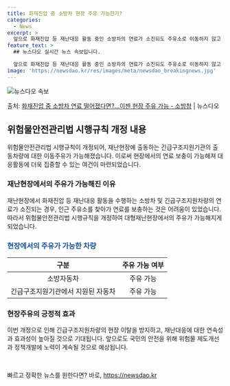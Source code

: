 ```yaml
---
title: 화재진압 중 소방차 현장 주유 가능한가?
categories:
  - News
excerpt: >
  앞으로 화재진압 등 재난대응 활동 중인 소방차의 연료가 소진되도 주유소로 이동하지 않고 재난현장에서 즉시 보…
feature_text: >
  ## 뉴스다오 실시간 뉴스 속보입니다.

  앞으로 화재진압 등 재난대응 활동 중인 소방차의 연료가 소진되도 주유소로 이동하지 않고 재난현장에서 즉시 보…
image: 'https://newsdao.kr/res/images/meta/newsdao_breakingnews.jpg'
---
```


![뉴스다오 속보](https://newsdao.kr/res/images/meta/newsdao_breakingnews.jpg)

<p>출처: <a href="https://newsdao.kr/3886" rel="dofollow">화재진압 중 소방차 연료 떨어졌다면?…이젠 현장 주유 가능 - 소방청</a> | 뉴스다오</p>

<h2 data-ke-size="size26">위험물안전관리법 시행규칙 개정 내용</h2>
<p data-ke-size="size16">위험물안전관리법 시행규칙이 개정되어, 재난현장에 출동하는 긴급구조지원기관의 출동차량에 대한 이동주유가 가능해졌습니다. 이로써 현장에서의 연료 보충이 가능해져 대응활동에 더욱 집중할 수 있는 여건이 마련되었습니다.</p>

<h3>재난현장에서의 주유가 가능해진 이유</h3>
<p data-ke-size="size16">재난현장에서 화재진압 등 재난대응 활동을 수행하는 소방차 및 긴급구조지원차량의 연료가 소진되는 경우, 인근 주유소를 찾아가 연료를 보충하는 것은 어려움이 있었습니다. 따라서 위험물안전관리법 시행규칙을 개정하여 대형재난현장에서의 주유가 가능해지게 되었습니다.</p>

<h3><span style="color: #1a5490;">현장에서의 주유가 가능한 차량</span></h3>
<table>
<thead>
<tr>
<th style="text-align: center;">구분</th>
<th style="text-align: center;">주유 가능 여부</th>
</tr>
</thead>
<tbody>
<tr>
<td style="text-align: center;">소방자동차</td>
<td style="text-align: center;">주유 가능</td>
</tr>
<tr>
<td style="text-align: center;">긴급구조지원기관에서 지원된 자동차</td>
<td style="text-align: center;">주유 가능</td>
</tr>
</tbody>
</table>

<h3>현장주유의 긍정적 효과</h3>
<p data-ke-size="size16">이번 개정으로 인해 긴급구조지원차량의 현장 이탈을 방지하고, 재난대응에 대한 연속성과 효과성이 높아질 것으로 기대됩니다. 앞으로도 국민의 안전을 위해 위험물 제도개선과 정책개발에 노력이 계속될 것으로 예상됩니다.</p>

<p data-ke-size="size16">&nbsp;</p> 

빠르고 정확한 뉴스를 원한다면? 바로, <a href="https://newsdao.kr" rel="dofollow">https://newsdao.kr</a>


